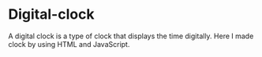 # Digital-clock
A digital clock is a type of clock that displays the time digitally. Here I made clock by using HTML and JavaScript.
